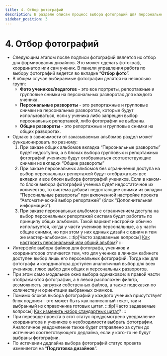 ```yaml
---
title: 4. Отбор фотографий
description: В разделе описан процесс выбора фотографий для персонального или общего альбома
sidebar_position: 3
---
```


# 4. Отбор фотографий
* Следующим этапом после подписи фотографий является их отбор для формирования дизайнов. Это может сделать фотограф, координатор или сам ученик. В панели управления работа по выбору фотографий ведется во вкладке “__Отбор фото__”.
* В общем случае выбираемые фотографии делятся на несколько групп:
    + __Фото учеников/педагогов__ - это все портреты, репортажные и групповые снимки на персональных разворотах для каждого ученика.
    + __Персональные развороты__ - это репортажные и групповые снимки на персональных разворотах, которые будут использоваться, если у ученика либо запрещен выбор персональных репортажей, либо фотографии не выбраны.
    + __Общие развороты__ - это репортажные и групповые снимки на общих разворотах.
* Однако в зависимости от заказываемых альбомов раздел может функционировать по разному:
    1. При заказе общих альбомов вкладка “Персональные развороты” будет недоступна, а в блоках выбора групповых и репортажных фотографий учеников будут отображаться соответствующие снимки из вкладки “Общие развороты”
    2. При заказе персональных альбомов без ограничения доступа на выбор персональных репортажей будут отображаться все вкладки и все блоки выбора фотографий учеников. Если в каком-то блоке выбора фотографий ученика будет недостаточное их количество, то система добавит недостающие снимки из вкладки “Персональные развороты” при включенной настройке проекта “Автоматический выбор репортажей” (блок “Дополнительная информация”).
    3. При заказе персональных альбомов с ограничением доступа на выбор персональных репортажей система будет работать по принципу общих альбомов. Такой вариант настройки обычно используется, когда у части учеников персональные, а у части общие снимки, но при этом у них единых дизайн с одним и тем же мастер-альбомом.
:::tip[Часто задаваемые вопросы]
[Как настроить персональный или общий альбом](/faq/project-work#как-настроить-персональный-или-общий-альбом)?
:::
* Интерфейс выбора файлов для фотографа, учеников и координаторов отличается тем, что для ученика в личном кабинете доступен выбор лишь его персональных фотографий. Тогда как для фотографа и координатора доступен аналогичный выбор для всех учеников, плюс выбор для общих и персональных разворотов.
* При этом само модальное окно выбора одинаковое: в правой части отображаются фотографии, а в левой расположен фильтр, возможность загрузки собственных файлов, а также подсказки по количеству и ориентации выбранных снимков. 
* Помимо блоков выбора фотографий у каждого ученика присутствует блок подписи - это может быть как написанный текст, так и выбранный из справочника готовых цитат.
:::tip[Часто задаваемые вопросы]
[Как изменить набор стандартных цитат](/faq/project-work#как-изменить-набор-стандартных-цитат)?
:::
* При переводе проекта в этот статус предусмотрено уведомление координатора и учеников о необходимости выбрать фотографии. Аналогичное уведомление также будет отправлено за сутки до истечения соответствующего дедлайна, если у кого-то не будут выбраны фотографии.
* По истечении дедлайна выбора фотографий статус проекта изменяется на “__Подготовка дизайнов__”.